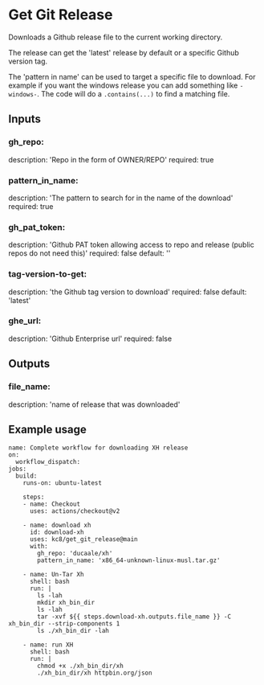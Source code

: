 # Get Git Release

Downloads a Github release file to the current working directory. 

The release can get the 'latest' release by default or a specific Github version tag.

The 'pattern in name' can be used to target a specific file to download. For example 
if you want the windows release you can add something like `-windows-`. The code will do a 
`.contains(...)` to find a matching file.

## Inputs

### gh_repo:
  description: 'Repo in the form of OWNER/REPO'
  required: true
### pattern_in_name: 
  description: 'The pattern to search for in the name of the download'
  required: true 
### gh_pat_token: 
  description: 'Github PAT token allowing access to repo and release (public repos do not need this)'
  required: false 
  default: ''
### tag-version-to-get: 
  description: 'the Github tag version to download'
  required: false 
  default: 'latest'
### ghe_url:
  description: 'Github Enterprise url'
  required: false 

## Outputs

### file_name:
  description: 'name of release that was downloaded'

## Example usage
```
name: Complete workflow for downloading XH release
on: 
  workflow_dispatch:
jobs:
  build:
    runs-on: ubuntu-latest

    steps:
    - name: Checkout
      uses: actions/checkout@v2

    - name: download xh 
      id: download-xh
      uses: kc8/get_git_release@main
      with:
        gh_repo: 'ducaale/xh' 
        pattern_in_name: 'x86_64-unknown-linux-musl.tar.gz'

    - name: Un-Tar Xh
      shell: bash
      run: | 
        ls -lah
        mkdir xh_bin_dir
        ls -lah
        tar -xvf ${{ steps.download-xh.outputs.file_name }} -C xh_bin_dir --strip-components 1
        ls ./xh_bin_dir -lah

    - name: run XH
      shell: bash
      run: | 
        chmod +x ./xh_bin_dir/xh
        ./xh_bin_dir/xh httpbin.org/json
```
